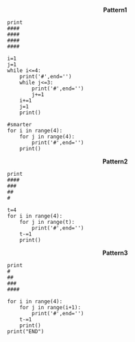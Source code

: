 **<p style="text-align:center;">Pattern1</p>**
```
print
####
####
####
####
```
```
i=1
j=1
while i<=4:
    print('#',end='')
    while j<=3:
        print('#',end='')
        j+=1
    i+=1
    j=1
    print()

#smarter
for i in range(4):
    for j in range(4):
        print('#',end='')
    print()
```
**<p style="text-align:center;">Pattern2</p>**
```
print
####
###
##
#
```
```
t=4
for i in range(4):
    for j in range(t):
        print('#',end='')
    t-=1
    print()
```
**<p style="text-align:center;">Pattern3</p>**
```
print
#
##
###
####
```
```
for i in range(4):
    for j in range(i+1):
        print('#',end='')
    t-=1
    print()
print("END")
```